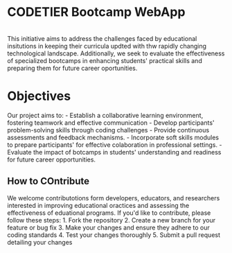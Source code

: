 <h1>CODETIER Bootcamp WebApp</h1>
<br>
This initiative aims to address the challenges faced by educational insitutions in keeping their curricula updted with 
thw rapidly changing technological landscape. Additionally, we seek to evaluate the effectiveness of specialized bootcamps 
in enhancing students' practical skills and preparing them for future career oportunities.

<h1>Objectives</h1>
Our project aims to:
  - Establish a collaborative learning environment, fostering teamwork and effective communication
  - Develop participants' problem-solving skills through coding challenges
  - Provide continuous assessments and feedback mechanisms.
  - Incorporate soft skills modules to prepare participants' for effective colaboration in professional settings.
  - Evaluate the impact of botcamps in students' understanding and readiness for future career opportunities.

<h2>How to COntribute</h2>
We welcome contributotions form developers, educators, and researchers interested in improving educational oractices
and assessing the effectiveness of eduational programs. If you'd like to contribute, please follow these steps:
1. Fork the repository
2. Create a new branch for your feature or bug fix
3. Make your changes and ensure they adhere to our coding standards
4. Test your changes thoroughly
5. Submit a pull request detailing your changes

